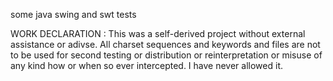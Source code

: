 some java swing and swt tests

WORK DECLARATION : 
This was a self-derived project without external assistance or adivse.
All charset sequences and keywords and files are not to be used for second testing or distribution
or reinterpretation or misuse of any kind how or when so ever intercepted. I have never allowed it.
